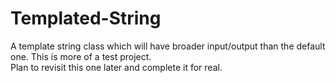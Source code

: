 # Templated-String
A template string class which will have broader input/output than the default one. This is more of a test project.  
Plan to revisit this one later and complete it for real.
